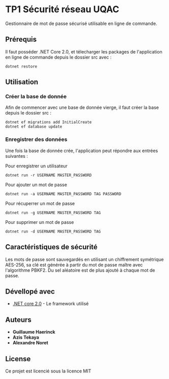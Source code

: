 # TP1 Sécurité réseau UQAC

Gestionnaire de mot de passe sécurisé utilisable en ligne de commande.

## Prérequis

Il faut posséder .NET Core 2.0, et télecharger les packages de l'application en ligne de commande depuis le dossier src avec :
```
dotnet restore
```

## Utilisation
### Créer la base de donnée

Afin de commencer avec une base de donnée vierge, il faut créer la base depuis le dossier src :

```
dotnet ef migrations add InitialCreate
dotnet ef database update
```

### Enregistrer des données

Une fois la base de donnée crée, l'application peut répondre aux entrées suivantes :

Pour enregistrer un utilisateur
```
dotnet run -r USERNAME MASTER_PASSWORD
```

Pour ajouter un mot de passe
```
dotnet run -a USERNAME MASTER_PASSWORD TAG PASSWORD
```

Pour récuperrer un mot de passe
```
dotnet run -g USERNAME MASTER_PASSWORD TAG
```

Pour supprimer un mot de passe
```
dotnet run -d USERNAME MASTER_PASSWORD TAG
```

## Caractéristiques de sécurité

Les mots de passe sont sauvegardés en utilisant un chiffrement symétrique AES-256, sa clé est générée à partir du mot de passe maître avec l'algorithme PBKF2. Du sel aléatoire est de plus ajouté à chaque mot de passe.

## Dévellopé avec

* [.NET core 2.0](https://www.microsoft.com/net/learn/get-started/windows) - Le framework utilisé

## Auteurs

* **Guillaume Haerinck** 
* **Azis Tekaya**
* **Alexandre Noret**

## License

Ce projet est licencié sous la licence MIT
